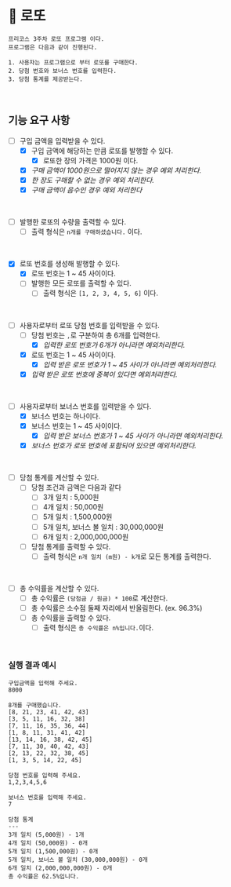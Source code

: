 # 🎱 로또

~~~
프리코스 3주차 로또 프로그램 이다.
프로그램은 다음과 같이 진행된다.

1. 사용자는 프로그램으로 부터 로또를 구매한다.
2. 당첨 번호와 보너스 번호를 입력한다.
3. 당첨 통계를 제공받는다.
~~~

<br>

## 기능 요구 사항

- [ ] 구입 금액을 입력받을 수 있다. 
    - [X] 구입 금액에 해당하는 만큼 로또를 발행할 수 있다.
      - [X] 로또한 장의 가격은 1000원 이다.
    - [X] _구매 금액이 1000원으로 떨어지지 않는 경우 예외 처리한다._
    - [X] _한 장도 구매할 수 없는 경우 예외 처리한다._
    - [X] _구매 금액이 음수인 경우 예외 처리한다_

<br>

- [ ] 발행한 로또의 수량을 출력할 수 있다.
  - [ ] 출력 형식은 `n개를 구매하셨습니다.` 이다.

<br>

- [X] 로또 번호를 생성해 발행할 수 있다.
  - [X] 로또 번호는 1 ~ 45 사이이다.
  - [ ] 발행한 모든 로또를 출력할 수 있다.
    - [ ] 출력 형식은 `[1, 2, 3, 4, 5, 6]` 이다.

<br>

- [ ] 사용자로부터 로또 당첨 번호를 입력받을 수 있다.
  - [ ] 당첨 번호는 `,`로 구분하여 총 6개를 입력한다.
    - [X] _입력한 로또 번호가 6개가 아니라면 예외처리한다._
  - [X] 로또 번호는 1 ~ 45 사이이다.
    - [X] _입력 받은 로또 번호가 1 ~ 45 사이가 아니라면 예외처리한다._
  - [X] _입력 받은 로또 번호에 중복이 있다면 예외처리한다._

<br>

- [ ] 사용자로부터 보너스 번호를 입력받을 수 있다.
  - [X] 보너스 번호는 하나이다.
  - [X] 보너스 번호는 1 ~ 45 사이이다.
    - [X] _입력 받은 보너스 번호가 1 ~ 45 사이가 아니라면 예외처리한다._
  - [X] _보너스 번호가 로또 번호에 포함되어 있으면 예외처리한다._

<br>

- [ ] 당첨 통계를 계산할 수 있다.
  - [ ] 당첨 조건과 금액은 다음과 같다
    - [ ] 3개 일치 : 5,000원
    - [ ] 4개 일치 : 50,000원
    - [ ] 5개 일치 : 1,500,000원
    - [ ] 5개 일치, 보너스 볼 일치 : 30,000,000원
    - [ ] 6개 일치 : 2,000,000,000원
  - [ ] 당첨 통계를 출력할 수 있다.
    - [ ] 출력 형식은 `n개 일치 (m원) - k개`로 모든 통계를 출력한다.

<br>

- [ ] 총 수익률을 계산할 수 있다.
  - [ ] 총 수익률은 `(당첨금 / 원금) * 100`로 계산한다.
  - [ ] 총 수익률은 소수점 둘째 자리에서 반올림한다. (ex. 96.3%)
  - [ ] 총 수익률을 출력할 수 있다.
    - [ ] 출력 형식은 `총 수익률은 n%입니다.`이다.

<br>

### 실행 결과 예시
~~~
구입금액을 입력해 주세요.
8000

8개를 구매했습니다.
[8, 21, 23, 41, 42, 43] 
[3, 5, 11, 16, 32, 38] 
[7, 11, 16, 35, 36, 44] 
[1, 8, 11, 31, 41, 42] 
[13, 14, 16, 38, 42, 45] 
[7, 11, 30, 40, 42, 43] 
[2, 13, 22, 32, 38, 45] 
[1, 3, 5, 14, 22, 45]

당첨 번호를 입력해 주세요.
1,2,3,4,5,6

보너스 번호를 입력해 주세요.
7

당첨 통계
---
3개 일치 (5,000원) - 1개
4개 일치 (50,000원) - 0개
5개 일치 (1,500,000원) - 0개
5개 일치, 보너스 볼 일치 (30,000,000원) - 0개
6개 일치 (2,000,000,000원) - 0개
총 수익률은 62.5%입니다.
~~~
